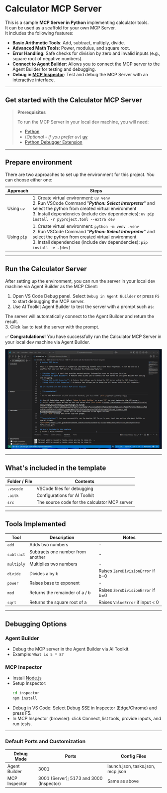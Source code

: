 
# Calculator MCP Server

This is a sample **MCP Server in Python** implementing calculator tools.  
It can be used as a scaffold for your own MCP Server.  
It includes the following features:  

- **Basic Arithmetic Tools**: Add, subtract, multiply, divide.  
- **Advanced Math Tools**: Power, modulus, and square root.  
- **Error Handling**: Safe checks for division by zero and invalid inputs (e.g., square root of negative numbers).  
- **Connect to Agent Builder**: Allows you to connect the MCP server to the Agent Builder for testing and debugging.  
- **Debug in [MCP Inspector](https://github.com/modelcontextprotocol/inspector)**: Test and debug the MCP Server with an interactive interface.  

---

## Get started with the Calculator MCP Server

> **Prerequisites**
>
> To run the MCP Server in your local dev machine, you will need:
>
> - [Python](https://www.python.org/)  
> - (*Optional - if you prefer uv*) [uv](https://github.com/astral-sh/uv)  
> - [Python Debugger Extension](https://marketplace.visualstudio.com/items?itemName=ms-python.debugpy)  

---

## Prepare environment

There are two approaches to set up the environment for this project. You can choose either one:

| Approach | Steps |
| -------- | ----- |
| Using `uv` | 1. Create virtual environment: `uv venv` <br>2. Run VSCode Command "***Python: Select Interpreter***" and select the python from created virtual environment <br>3. Install dependencies (include dev dependencies): `uv pip install -r pyproject.toml --extra dev` |
| Using `pip` | 1. Create virtual environment: `python -m venv .venv` <br>2. Run VSCode Command "***Python: Select Interpreter***" and select the python from created virtual environment<br>3. Install dependencies (include dev dependencies): `pip install -e .[dev]` |  

---

## Run the Calculator Server

After setting up the environment, you can run the server in your local dev machine via Agent Builder as the MCP Client:

1. Open VS Code Debug panel. Select `Debug in Agent Builder` or press `F5` to start debugging the MCP server.  
2. Use AI Toolkit Agent Builder to test the server with a prompt such as:  


The server will automatically connect to the Agent Builder and return the result.  
3. Click `Run` to test the server with the prompt.  

✅ **Congratulations!** You have successfully run the Calculator MCP Server in your local dev machine via Agent Builder.  

![DebugMCP](https://raw.githubusercontent.com/microsoft/windows-ai-studio-templates/refs/heads/dev/mcpServers/mcp_debug.gif)

---

## What's included in the template

| Folder / File| Contents                                         |
| ------------ | ------------------------------------------------ |
| `.vscode`    | VSCode files for debugging                       |
| `.aitk`      | Configurations for AI Toolkit                    |
| `src`        | The source code for the calculator MCP server    |

---

## Tools Implemented

| Tool       | Description                                     | Notes |
|------------|-------------------------------------------------|-------|
| `add`      | Adds two numbers                                | - |
| `subtract` | Subtracts one number from another               | - |
| `multiply` | Multiplies two numbers                          | - |
| `divide`   | Divides a by b                                  | Raises `ZeroDivisionError` if b=0 |
| `power`    | Raises base to exponent                         | - |
| `mod`      | Returns the remainder of a / b                  | Raises `ZeroDivisionError` if b=0 |
| `sqrt`     | Returns the square root of a                    | Raises `ValueError` if input < 0 |

---

## Debugging Options

### Agent Builder  
- Debug the MCP server in the Agent Builder via AI Toolkit.  
- Example: `What is 5 * 8?`  

### MCP Inspector  
- Install [Node.js](https://nodejs.org/)  
- Setup Inspector:
    ```bash
    cd inspector
    npm install
    ```
- Debug in VS Code: Select Debug SSE in Inspector (Edge/Chrome) and press F5.
- In MCP Inspector (browser): click Connect, list tools, provide inputs, and run tests.

---

### Default Ports and Customization

| Debug Mode	| Ports	| Config Files |
|---------------|-------|--------------|
| Agent Builder	| 3001	| launch.json, tasks.json, mcp.json |
| MCP Inspector	| 3001 (Server); 5173 and 3000 (Inspector)	| Same as above |
